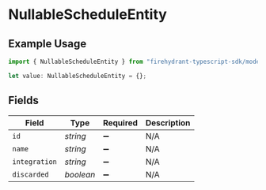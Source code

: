 # NullableScheduleEntity

## Example Usage

```typescript
import { NullableScheduleEntity } from "firehydrant-typescript-sdk/models/components";

let value: NullableScheduleEntity = {};
```

## Fields

| Field              | Type               | Required           | Description        |
| ------------------ | ------------------ | ------------------ | ------------------ |
| `id`               | *string*           | :heavy_minus_sign: | N/A                |
| `name`             | *string*           | :heavy_minus_sign: | N/A                |
| `integration`      | *string*           | :heavy_minus_sign: | N/A                |
| `discarded`        | *boolean*          | :heavy_minus_sign: | N/A                |